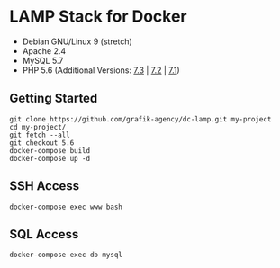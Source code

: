 # LAMP Stack for Docker

- Debian GNU/Linux 9 (stretch)
- Apache 2.4
- MySQL 5.7
- PHP 5.6 (Additional Versions: [7.3] | [7.2] | [7.1])

## Getting Started

```text
git clone https://github.com/grafik-agency/dc-lamp.git my-project
cd my-project/
git fetch --all
git checkout 5.6
docker-compose build
docker-compose up -d
```

## SSH Access

```text
docker-compose exec www bash
```

## SQL Access

```text
docker-compose exec db mysql
```

[7.3]: https://github.com/grafik-agency/dc-lamp/tree/7.3
[7.2]: https://github.com/grafik-agency/dc-lamp/tree/7.2
[7.1]: https://github.com/grafik-agency/dc-lamp/tree/7.1
[5.6]: https://github.com/grafik-agency/dc-lamp/tree/5.6
